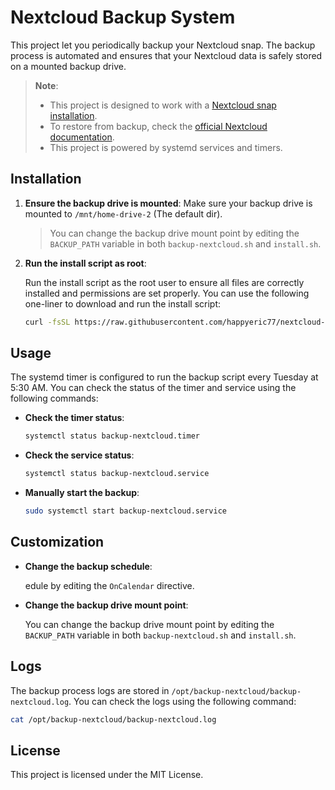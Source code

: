 # Nextcloud Backup System

This project let you periodically backup your Nextcloud snap. The backup process is automated and ensures that your Nextcloud data is safely stored on a mounted backup drive.

> **Note**: 
> - This project is designed to work with a [Nextcloud snap installation](https://github.com/nextcloud-snap/nextcloud-snap/wiki/Backup-and-Restore). 
> - To restore from backup, check the [official Nextcloud documentation](https://github.com/nextcloud-snap/nextcloud-snap/wiki/Backup-and-Restore).
> - This project is powered by systemd services and timers. 

## Installation

1. **Ensure the backup drive is mounted**:
    Make sure your backup drive is mounted to `/mnt/home-drive-2` (The default dir).

    > You can change the backup drive mount point by editing the `BACKUP_PATH` variable in both `backup-nextcloud.sh` and `install.sh`.

2. **Run the install script as root**:

    Run the install script as the root user to ensure all files are correctly installed and permissions are set properly. You can use the following one-liner to download and run the install script:

    ```bash
    curl -fsSL https://raw.githubusercontent.com/happyeric77/nextcloud-auto-backup/main/install.sh | sudo bash
    ```

## Usage

The systemd timer is configured to run the backup script every Tuesday at 5:30 AM. You can check the status of the timer and service using the following commands:

- **Check the timer status**:

  ```sh
  systemctl status backup-nextcloud.timer
  ```

- **Check the service status**:

  ```sh
  systemctl status backup-nextcloud.service
  ```

- **Manually start the backup**:

  ```sh
  sudo systemctl start backup-nextcloud.service
  ```

## Customization

- **Change the backup schedule**:

  edule by editing the `OnCalendar` directive.

- **Change the backup drive mount point**:

  You can change the backup drive mount point by editing the `BACKUP_PATH` variable in both `backup-nextcloud.sh` and `install.sh`.


## Logs

The backup process logs are stored in `/opt/backup-nextcloud/backup-nextcloud.log`. You can check the logs using the following command:

```sh
cat /opt/backup-nextcloud/backup-nextcloud.log
```

## License

This project is licensed under the MIT License.